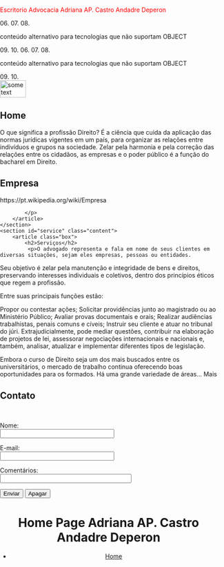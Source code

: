 <div id="app"></div>
<link href="css/arquivo.css" rel="stylesheet">
<p style="color: red;">Escritorio Advocacia Adriana AP. Castro Andadre Deperon</p>
<html>
<head>
<link rel="stylesheet" type="text/css" href="stylesheet.css" media="screen" />
</head>
<body>
<!--[if IE]>
02.
<object classid="clsid:25336920-03F9-11CF-8FD0-00AA00686F13" data="http://www.maujor.com/">
03.
<p>conteúdo alternativo para tecnologias que não suportam OBJECT</p>
04.
</object>
05.
<![endif]-->
06.
<!--[if !IE]> <-->
07.
<object type="text/html" data="http://www.maujor.com/">
08.
<p>conteúdo alternativo para tecnologias que não suportam OBJECT</p>
09.
</object>
10.
<!--> <![endif]-->
<!--[if IE]>
02.
<object classid="clsid:25336920-03F9-11CF-8FD0-00AA00686F13" data="http://www.maujor.com/">
03.
<p>conteúdo alternativo para tecnologias que não suportam OBJECT</p>
04.
</object>
05.
<![endif]-->
06.
<!--[if !IE]> <-->
07.
<object type="text/html" data="http://www.maujor.com/">
08.
<p>conteúdo alternativo para tecnologias que não suportam OBJECT</p>
09.
</object>
10.
<!--> <![endif]-->

<html lang="pt-br">
<head>
	<meta charset="UTF-8">
	<title>OnePage HTML5 e CSS3</title>
	<link rel="stylesheet" type="text/css" href="https://necolas.github.io/normalize.css/4.1.1/normalize.css">
	<link rel="stylesheet" type="text/css" href="css/style.css">
</head>
<body>
	<section id="home" class="content">
		<article class="box">
      <img src="https://lh3.googleusercontent.com/proxy/g7wx7ini6-6EslRfHnv6BgC7BSstxqLLut8uOBvuGamOfMeDeQ-BiFeFcATOS3oZwiQDK6Z6JJrPCbvDUn5ef3tGuxrtdZrpdXbSbJXTAkYwfeJEYFQgfw" alt="some text" width=60 height=40>
			<h2>Home</h2>
			  <p>O que significa a profissão Direito?
É a ciência que cuida da aplicação das normas jurídicas vigentes em um país, para organizar as relações entre indivíduos e grupos na sociedade. Zelar pela harmonia e pela correção das relações entre os cidadãos, as empresas e o poder público é a função do bacharel em Direito.
			</p>
		</article>
	</section>
	<section id="company" class="content">
		<article class="box">
			<h2>Empresa</h2>	 
			<p>https://pt.wikipedia.org/wiki/Empresa
        
			</p>
		</article>
	</section>
	<section id="service" class="content">
		<article class="box">
			<h2>Serviços</h2>	 
			 <p>O advogado representa e fala em nome de seus clientes em diversas situações, sejam eles empresas, pessoas ou entidades.

Seu objetivo é zelar pela manutenção e integridade de bens e direitos, preservando interesses individuais e coletivos, dentro dos princípios éticos que regem a profissão.

Entre suas principais funções estão:

Propor ou contestar ações;
Solicitar providências junto ao magistrado ou ao Ministério Público;
Avaliar provas documentais e orais;
Realizar audiências trabalhistas, penais comuns e cíveis;
Instruir seu cliente e atuar no tribunal do júri.
Extrajudicialmente, pode mediar questões, contribuir na elaboração de projetos de lei, assessorar negociações internacionais e nacionais e, também, analisar, atualizar e implementar diferentes tipos de legislação.

Embora o curso de Direito seja um dos mais buscados entre os universitários, o mercado de trabalho continua oferecendo boas oportunidades para os formados. Há uma grande variedade de áreas...  Mais
		</article>
	</section>
	<section id="contact" class="content">
		<article class="box">
			<h2>Contato</h2>	 
			<p><form action="http://formmail.kinghost.net/formmail.cgi" method="POST"> 
 <input type="hidden" name="recipient" value="testeiseuemail@gmail.com"> <!-- Pode ser qualquer endereço de email -->
 <input type="hidden" name="redirect" value="http://seudominio"> <!-- Após o envio, o usuário será redirecionado para a página configurada aqui -->
 <input type="hidden" name="subject" value="teste de assunto">  <!-- Assunto da mensagem -->
 <input type="hidden" name="email" value="email@doseudominio">   <!-- Deve ser uma conta de email ativa em seu domínio -->
 
 <p> 
 Nome:<br /> 
 <input type="text" size="30" name="nome"> 
 </p>   
 
 <p>
 E-mail:<br /> 
 <input type="text" size="30" name="replyto"> 
 </p>   
 
 <p> 
 Comentários:<br /> 
 <input type="text" size="35" name="Comentarios"> 
 </p>   
 
 <p> 
 <input type="submit" name="BTEnvia" value="Enviar"> 
 <input type="reset" name="BTApaga" value="Apagar"> </p> 
 </form>
 
</html> 
			</p>
		</article>
	</section> 
	<header>
		<h1>Home Page Adriana AP. Castro Andadre Deperon</h1>
		<nav>
			<ul>
				<li id="link-home"><a href="#home">Home</a></li>
        <nav id="menu">
    <ul>
    </ul>
</nav>
<html  xml:lang="pt" lang="pt">
 
<head>
	<title>Menu Horizontal</title>
	<style type="text/css">
	<!--
		body {
			padding:0px;
			margin:0px;
		}
 
		#menu ul {
			padding:0px;
			margin:0px;
			float: left;
			width: 100%;
			background-color:#EDEDED;
			list-style:none;
			font:80% Tahoma;
		}
 
		#menu ul li { display: inline; }
 
		#menu ul li a {
			background-color:#EDEDED;
			color: #333;
			text-decoration: none;
			border-bottom:3px solid #EDEDED;
			padding: 2px 10px;
			float:left;
		}
 
		#menu ul li a:hover {
			background-color:#D6D6D6;
			color: #6D6D6D;
			border-bottom:3px solid #EA0000;
		}
	-->
	</style>
</head>
 
<body>
	<div id="menu">
		<ul>
			<li><a href="">Home</a></li>
			<li><a href="">Sobre</a></li>
			<li><a href="">Artigos</a></li>
			<li><a href="">Estudos</a></li>
			<li><a href="">Diretório</a></li>
			<li><a href="">CURSO</a></li>
			<li><a href="">Links</a></li>
			<li><a href="">Contato</a></li>
		</ul>
	</div>
  <img https://inscricaoficr.catolica.edu.br/hubfs/Imported_Blog_Media/direito-4.jpg>
